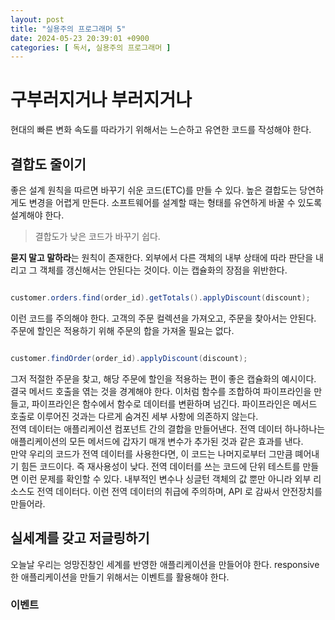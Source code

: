 ```yaml
---
layout: post
title: "실용주의 프로그래머 5"
date: 2024-05-23 20:39:01 +0900
categories: [ 독서, 실용주의 프로그래머 ]
---
```


# 구부러지거나 부러지거나

현대의 빠른 변화 속도를 따라가기 위해서는 느슨하고 유연한 코드를 작성해야 한다.

## 결합도 줄이기

좋은 설계 원칙을 따르면 바꾸기 쉬운 코드(ETC)를 만들 수 있다. 높은 결합도는 당연하게도 변경을 어렵게 만든다. 소프트웨어를 설계할 때는 형태를 유연하게 바꿀 수 있도록
설계해야 한다.

> 결합도가 낮은 코드가 바꾸기 쉽다.

**묻지 말고 말하라**는 원칙이 존재한다. 외부에서 다른 객체의 내부 상태에 따라 판단을 내리고 그 객체를 갱신해서는 안된다는 것이다. 이는 캡슐화의 장점을 위반한다.

```java

customer.orders.find(order_id).getTotals().applyDiscount(discount);

```

이런 코드를 주의해야 한다. 고객의 주문 컬렉션을 가져오고, 주문을 찾아서는 안된다. 주문에 할인은 적용하기 위해 주문의 합을 가져올 필요는 없다.

```java

customer.findOrder(order_id).applyDiscount(discount);

```

그저 적절한 주문을 찾고, 해당 주문에 할인을 적용하는 편이 좋은 캡슐화의 예시이다. 결국 메서드 호출을 엮는 것을 경계해야 한다. 이처럼 함수를 조합하여 파이프라인을 만들고,
파이프라인은 함수에서 함수로 데이터를 변환하며 넘긴다. 파이프라인은 메서드 호출로 이루어진 것과는 다르게 숨겨진 세부 사항에 의존하지 않는다.
<br>
전역 데이터는 애플리케이션 컴포넌트 간의 결합을 만들어낸다. 전역 데이터 하나하나는 애플리케이션의 모든 메서드에 갑자기 매개 변수가 추가된 것과 같은 효과를 낸다.
<br>
만약 우리의 코드가 전역 데이터를 사용한다면, 이 코드는 나머지로부터 그만큼 뗴어내기 힘든 코드이다. 즉 재사용성이 낮다. 전역 데이터를 쓰는 코드에 단위 테스트를 만들면 이런
문제를 확인할 수 있다. 내부적인 변수나 싱글턴 객체의 값 뿐만 아니라 외부 리소스도 전역 데이터다. 이런 전역 데이터의 취급에 주의하며, API 로 감싸서 안전장치를 만들어라.

## 실세계를 갖고 저글링하기

오늘날 우리는 엉망진창인 세계를 반영한 애플리케이션을 만들어야 한다. responsive 한 애플리케이션을 만들기 위해서는 이벤트를 활용해야 한다.

### 이벤트

